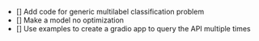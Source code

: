 * [] Add code for generic multilabel classification problem
* [] Make a model no optimization
* [] Use examples to create a gradio app to query the API multiple times
